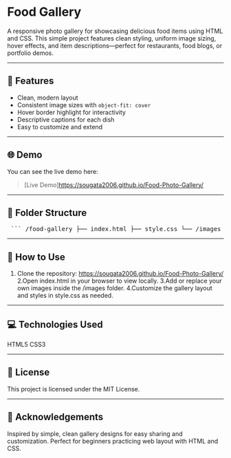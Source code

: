 # Food Gallery

A responsive photo gallery for showcasing delicious food items using HTML and CSS. This simple project features clean styling, uniform image sizing, hover effects, and item descriptions—perfect for restaurants, food blogs, or portfolio demos.

---

## 📸 Features

- Clean, modern layout
- Consistent image sizes with `object-fit: cover`
- Hover border highlight for interactivity
- Descriptive captions for each dish
- Easy to customize and extend

---

## 🌐 Demo

You can see the live demo here:

> [Live Demo]https://sougata2006.github.io/Food-Photo-Gallery/

---

## 📂 Folder Structure
<pre> ``` /food-gallery ├── index.html ├── style.css └── /images ├── photo1.jpg ├── photo2.jpg └── ... ``` </pre>


---

## 🚀 How to Use

1. Clone the repository:
https://sougata2006.github.io/Food-Photo-Gallery/
2.Open index.html in your browser to view locally.
3.Add or replace your own images inside the /images folder.
4.Customize the gallery layout and styles in style.css as needed.

---

## 💻 Technologies Used
HTML5
CSS3

---

## 📜 License
This project is licensed under the MIT License.

---

## 🙏 Acknowledgements
Inspired by simple, clean gallery designs for easy sharing and customization. Perfect for beginners practicing web layout with HTML and CSS.


